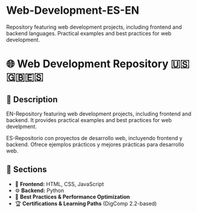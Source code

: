# Web-Development-ES-EN
Repository featuring web development projects, including frontend and backend languages. Practical examples and best practices for web development.

# 🌐 Web Development Repository 🇺🇸🇬🇧🇪🇸

## 📌 Description
EN-Repository featuring web development projects, including frontend and backend. It provides practical examples and best practices for web develpment.

ES-Repositorio con proyectos de desarrollo web, incluyendo frontend y backend. Ofrece ejemplos prácticos y mejores prácticas para desarrollo web.

## 📂 Sections
- 🎨 **Frontend:** HTML, CSS, JavaScript
- ⚙️ **Backend:** Python
- 🚀 **Best Practices & Performance Optimization**
- 🏆 **Certifications & Learning Paths** (DigComp 2.2-based)

